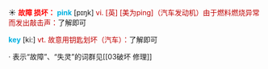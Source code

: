☀ <font color="red">**故障 损坏：**</font>
<font color="sky blue">**pink**</font> [pɪŋk] 
<font color="#c00000">vi. [英] [美为ping]（汽车发动机）由于燃料燃烧异常而发出敲击声：</font>了解即可

<font color="sky blue">**key**</font> [ki:] 
<font color="#c00000">vt. 故意用钥匙划坏（汽车）：</font>了解即可

· 表示“故障”、“失灵”的词群见[[03破坏 修理]]
